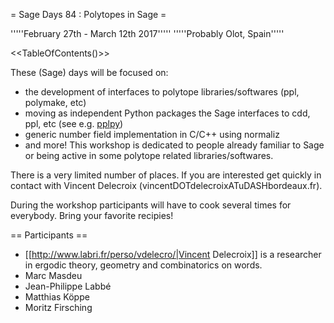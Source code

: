 = Sage Days 84 : Polytopes in Sage =

'''''February 27th - March 12th 2017'''''
'''''Probably Olot, Spain'''''

<<TableOfContents()>>

These (Sage) days will be focused on:
 - the development of interfaces to polytope libraries/softwares (ppl, polymake, etc)
 - moving as independent Python packages the Sage interfaces to cdd, ppl, etc (see e.g. [pplpy](https://pypi.python.org/pypi/pplpy/))
 - generic number field implementation in C/C++ using normaliz
 - and more!
This workshop is dedicated to people already familiar to Sage or being active in some polytope related libraries/softwares.

There is a very limited number of places. If you are interested get quickly in contact with Vincent Delecroix (vincentDOTdelecroixATuDASHbordeaux.fr).

During the workshop participants will have to cook several times for everybody. Bring your favorite recipies!

== Participants ==

 * [[http://www.labri.fr/perso/vdelecro/|Vincent Delecroix]] is a researcher in ergodic theory, geometry and combinatorics on words.
 * Marc Masdeu
 * Jean-Philippe Labbé
 * Matthias Köppe
 * Moritz Firsching
